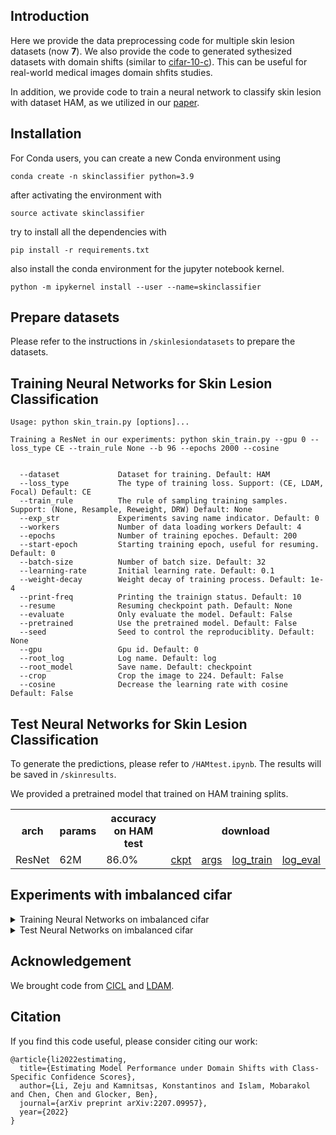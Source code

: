 ## Introduction

Here we provide the data preprocessing code for multiple skin lesion datasets (now **7**). We also provide the code to generated sythesized datasets with domain shifts (similar to [cifar-10-c](https://github.com/hendrycks/robustness)). This can be useful for real-world medical images domain shfits studies.

In addition, we provide code to train a neural network to classify skin lesion with dataset HAM, as we utilized in our [paper](https://arxiv.org/abs/2207.09957). 

## Installation

For Conda users, you can create a new Conda environment using

```
conda create -n skinclassifier python=3.9
```

after activating the environment with 
```
source activate skinclassifier
```
try to install all the dependencies with

```
pip install -r requirements.txt
```
also install the conda environment for the jupyter notebook kernel.

```
python -m ipykernel install --user --name=skinclassifier
```

## Prepare datasets

Please refer to the instructions in `/skinlesiondatasets` to prepare the datasets.


## Training Neural Networks for Skin Lesion Classification

```console
Usage: python skin_train.py [options]...

Training a ResNet in our experiments: python skin_train.py --gpu 0 --loss_type CE --train_rule None --b 96 --epochs 2000 --cosine


  --dataset             Dataset for training. Default: HAM
  --loss_type           The type of training loss. Support: (CE, LDAM, Focal) Default: CE
  --train_rule          The rule of sampling training samples. Support: (None, Resample, Reweight, DRW) Default: None
  --exp_str             Experiments saving name indicator. Default: 0
  --workers             Number of data loading workers Default: 4
  --epochs              Number of training epoches. Default: 200
  --start-epoch         Starting training epoch, useful for resuming. Default: 0
  --batch-size          Number of batch size. Default: 32
  --learning-rate       Initial learning rate. Default: 0.1
  --weight-decay        Weight decay of training process. Default: 1e-4
  --print-freq          Printing the trainign status. Default: 10
  --resume              Resuming checkpoint path. Default: None
  --evaluate            Only evaluate the model. Default: False
  --pretrained          Use the pretrained model. Default: False
  --seed                Seed to control the reproduciblity. Default: None
  --gpu                 Gpu id. Default: 0
  --root_log            Log name. Default: log
  --root_model          Save name. Default: checkpoint
  --crop                Crop the image to 224. Default: False
  --cosine              Decrease the learning rate with cosine Default: False

```


## Test Neural Networks for Skin Lesion Classification

To generate the predictions, please refer to `/HAMtest.ipynb`. The results will be saved in `/skinresults`.

We provided a pretrained model that trained on HAM training splits. 

<table>
  <tr>
    <th>arch</th>
    <th>params</th>
    <th>accuracy on HAM test</th>
    <th colspan="6">download</th>
  </tr>
  <tr>
    <td>ResNet</td>
    <td>62M</td>
    <td>86.0%</td>
    <td><a href="https://drive.google.com/file/d/1yc0aJ-6TfP3_ysvx_FUrfzFCxqx8JwoF/view?usp=drive_link">ckpt</a></td>
    <td><a href="https://drive.google.com/file/d/1sCtYfPS_mJeKGfBk7PiMuzfNMNJRXih_/view?usp=sharing">args</a></td>
    <td><a href="https://drive.google.com/file/d/17j2JhxZm5saORRiT78VYjQKj6nkTG9MN/view?usp=sharing">log_train</a></td>
    <td><a href="https://drive.google.com/file/d/1dxiqMMQiviT3vPPvEA05T6GNk7V5pI9o/view?usp=sharing">log_eval</a></td>
  </tr>
</table>

## Experiments with imbalanced cifar
<details>

<summary>
Training Neural Networks on imbalanced cifar
</summary>

Training on cifar-10.

```
python cifar_train.py --gpu 0 --imb_type exp --imb_factor 0.01 --loss_type CE --train_rule None
```

[class balancing learning - LDAM] Training on cifar-10

```
python cifar_train.py --gpu 0 --imb_type exp --imb_factor 0.01 --loss_type LDAM --train_rule None
```

[class balancing learning - DRW] Training on cifar-10

```
python cifar_train.py --gpu 0 --imb_type exp --imb_factor 0.01 --loss_type CE --train_rule DRW
```

[Robust learning - mixup] Training on cifar-10

```
python cifar_train.py --gpu 0 --imb_type exp --imb_factor 0.01 --loss_type CE --train_rule None --mixup
```

[Robust learning - randaugment] Training on cifar-10

```
python cifar_train.py --gpu 0 --imb_type exp --imb_factor 0.01 --loss_type CE --train_rule None --randaugment
```

[Robust learning - cutout] Training on cifar-10

```
python cifar_train.py --gpu 0 --imb_type exp --imb_factor 0.01 --loss_type CE --train_rule None --cutout
```

Training on cifar-100

```
python cifar_train.py --gpu 0 --imb_type exp --imb_factor 0.01 --loss_type CE --train_rule None --dataset cifar100
```

</details>


<details>

<summary>
Test Neural Networks on imbalanced cifar
</summary>

Download [cifar-10-c](https://zenodo.org/records/2535967) and [cifar-100-c](https://zenodo.org/records/3555552)
Please refer to '/cifar10test.ipynb'.

We provide the pretrained classification models using HAM/CIFAR-10/CIFAR-100 with different training strategies [here](https://drive.google.com/file/d/1pY0-FU-GXN41ZeT8ibXMg-vIjsryhP9d/view?usp=drive_link).

</details>




## Acknowledgement

We brought code from [CICL](https://github.com/YMarrakchi/CICL) and [LDAM](https://github.com/kaidic/LDAM-DRW).

## Citation
If you find this code useful, please consider citing our work:

```
@article{li2022estimating,
  title={Estimating Model Performance under Domain Shifts with Class-Specific Confidence Scores},
  author={Li, Zeju and Kamnitsas, Konstantinos and Islam, Mobarakol and Chen, Chen and Glocker, Ben},
  journal={arXiv preprint arXiv:2207.09957},
  year={2022}
}
```
